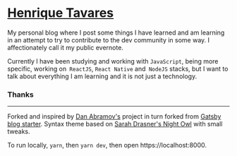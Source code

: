 # [Henrique Tavares](https://henriquetavares.com/)

My personal blog where I post some things I have learned and am learning in an attempt to try to contribute to the dev community in some way. I affectionately call it my public evernote.

Currently I have been studying and working with `JavaScript`, being more specific, working on` ReactJS`, `React Native` and` NodeJS` stacks, but I want to talk about everything I am learning and it is not just a technology.

### Thanks
----

Forked and inspired by [Dan Abramov's](https://github.com/gaearon/overreacted.io)  project in turn forked from [Gatsby blog starter](https://github.com/gatsbyjs/gatsby-starter-blog). Syntax theme based on [Sarah Drasner's Night Owl](https://github.com/sdras/night-owl-vscode-theme/) with small tweaks.

To run locally, `yarn`, then `yarn dev`, then open https://localhost:8000.
